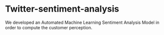 # Twitter-sentiment-analysis
We  developed an Automated Machine Learning Sentiment Analysis Model in order to compute the customer perception.
